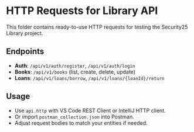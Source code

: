 # HTTP Requests for Library API

This folder contains ready-to-use HTTP requests for testing the Security25 Library project.

## Endpoints

- **Auth**: `/api/v1/auth/register`, `/api/v1/auth/login`
- **Books**: `/api/v1/books` (list, create, delete, update)
- **Loans**: `/api/v1/loans/borrow`, `/api/v1/loans/{loanId}/return`

## Usage

- Use `api.http` with VS Code REST Client or IntelliJ HTTP client.
- Or import `postman_collection.json` into Postman.
- Adjust request bodies to match your entities if needed.
